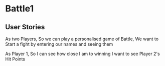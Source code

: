 # Battle1
## User Stories

As two Players,
So we can play a personalised game of Battle,
We want to Start a fight by entering our names and seeing them

As Player 1,
So I can see how close I am to winning
I want to see Player 2's Hit Points
